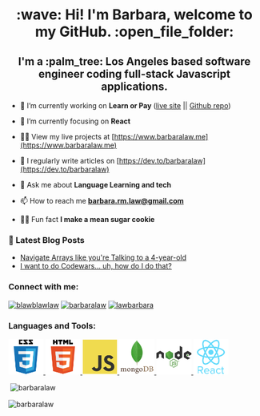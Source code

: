 <h1 align="center">:wave:  Hi! I'm Barbara, welcome to my GitHub.  :open_file_folder:</h1>
<h2 align="center">I'm a :palm_tree: Los Angeles based software engineer coding full-stack Javascript applications.</h3>



- :construction: I’m currently working on **Learn or Pay** ([live site](https://learnorpay.carrd.co/) || [Github repo](https://github.com/barbaralaw/learnOrPay))

- :dart: I’m currently focusing on **React**

- :woman_technologist: View my live projects at [https://www.barbaralaw.me](https://www.barbaralaw.me)

- 📝 I regularly write articles on [https://dev.to/barbaralaw](https://dev.to/barbaralaw)

- 💬 Ask me about **Language Learning and tech**

- 📫 How to reach me **barbara.rm.law@gmail.com**

- :woman_cook: Fun fact **I make a mean sugar cookie**

### :pencil: Latest Blog Posts
<!-- BLOG-POST-LIST:START -->
- [Navigate Arrays like you're Talking to a 4-year-old](https://dev.to/barbaralaw/navigate-arrays-like-you-re-talking-to-a-4-year-old-1did)
- [I want to do Codewars... uh, how do I do that?](https://dev.to/barbaralaw/i-want-to-do-codewars-uh-how-do-i-do-that-1pf0)
<!-- BLOG-POST-LIST:END -->

<h3 align="left">Connect with me:</h3>
<p align="left">
<a href="https://twitter.com/blawblawlaw" target="blank"><img align="center" src="https://i.ibb.co/Nn7fSV4/icons8-twitter-64.png" alt="blawblawlaw" height="50" width="50" /></a>
<a href="https://dev.to/barbaralaw" target="blank"><img align="center" src="https://d2fltix0v2e0sb.cloudfront.net/dev-rainbow.svg" alt="barbaralaw" height="40" width="40" /></a>
<a href="https://linkedin.com/in/lawbarbara" target="blank"><img align="center" src="https://i.ibb.co/LNBRLRM/icons8-linkedin-64.png" alt="lawbarbara" height="50" width="50" /></a>
</p>

<h3 align="left">Languages and Tools:</h3>
<p align="left"> <a href="https://www.w3schools.com/css/" target="_blank"> <img src="https://raw.githubusercontent.com/devicons/devicon/master/icons/css3/css3-original-wordmark.svg" alt="css3" width="70" height="70"/> </a> <a href="https://www.w3.org/html/" target="_blank"> <img src="https://raw.githubusercontent.com/devicons/devicon/master/icons/html5/html5-original-wordmark.svg" alt="html5" width="70" height="70"/> </a> <a href="https://developer.mozilla.org/en-US/docs/Web/JavaScript" target="_blank"> <img src="https://raw.githubusercontent.com/devicons/devicon/master/icons/javascript/javascript-original.svg" alt="javascript" width="70" height="70"/> </a> <a href="https://www.mongodb.com/" target="_blank"> <img src="https://raw.githubusercontent.com/devicons/devicon/master/icons/mongodb/mongodb-original-wordmark.svg" alt="mongodb" width="70" height="70"/> </a> <a href="https://nodejs.org" target="_blank"> <img src="https://raw.githubusercontent.com/devicons/devicon/master/icons/nodejs/nodejs-original-wordmark.svg" alt="nodejs" width="70" height="70"/> </a> <a href="https://reactjs.org/" target="_blank"> <img src="https://raw.githubusercontent.com/devicons/devicon/master/icons/react/react-original-wordmark.svg" alt="react" width="70" height="70"/> </a> </p>

<p>&nbsp;<img align="center" src="https://github-readme-stats.vercel.app/api?username=barbaralaw&show_icons=true&theme=vue-dark&locale=en" alt="barbaralaw" /></p>

<p><img align="center" src="https://github-readme-streak-stats.herokuapp.com/?user=barbaralaw&theme=vue-dark" alt="barbaralaw" /></p>
